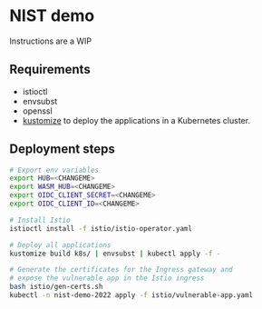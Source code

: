 # NIST demo

Instructions are a WIP

## Requirements

* istioctl
* envsubst
* openssl
* [kustomize](https://kustomize.io/) to deploy the applications in a Kubernetes cluster.

## Deployment steps

```bash
# Export env variables
export HUB=<CHANGEME>
export WASM_HUB=<CHANGEME>
export OIDC_CLIENT_SECRET=<CHANGEME>
export OIDC_CLIENT_ID=<CHANGEME>

# Install Istio
istioctl install -f istio/istio-operator.yaml

# Deploy all applications
kustomize build k8s/ | envsubst | kubectl apply -f -

# Generate the certificates for the Ingress gateway and
# expose the vulnerable app in the Istio ingress
bash istio/gen-certs.sh
kubectl -n nist-demo-2022 apply -f istio/vulnerable-app.yaml
```
